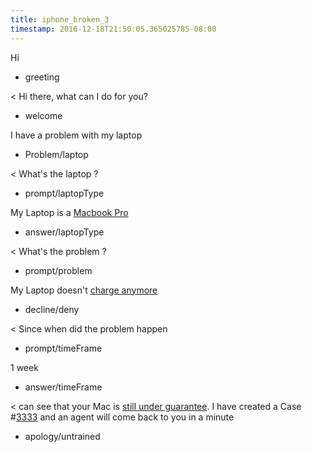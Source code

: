 ```yaml
---
title: iphone_broken_3
timestamp: 2016-12-18T21:50:05.365025785-08:00
---
```


Hi
* greeting

< Hi there, what can I do for you?
* welcome

I have a problem with my laptop
* Problem/laptop

< What's the laptop ?
* prompt/laptopType

My Laptop is a [Macbook Pro](Product)
* answer/laptopType

< What's the problem ?
* prompt/problem

My Laptop doesn't [charge anymore](ProblemType)
* decline/deny

< Since when did the problem happen
* prompt/timeFrame

1 week
* answer/timeFrame

< can see that your Mac is [still under guarantee](gurantee). I have created a Case #[3333](CaseNumber) and an agent will come back to you in a minute
* apology/untrained
